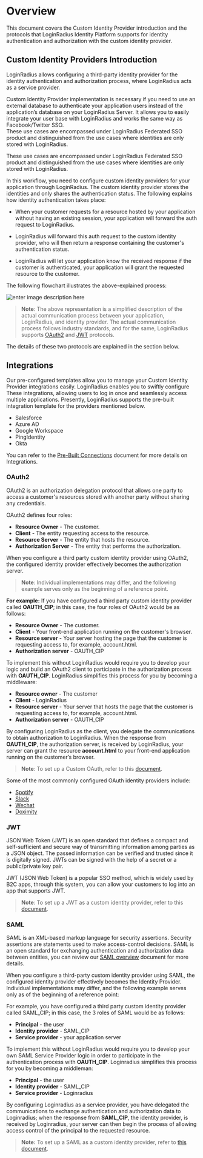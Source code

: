 # Overview

This document covers the Custom Identity Provider introduction and the protocols that LoginRadius Identity Platform supports for identity authentication and authorization with the custom identity provider.


## Custom Identity Providers Introduction

LoginRadius allows configuring a third-party identity provider for the identity authentication and authorization process, where LoginRadius acts as a service provider. 

Custom Identity Provider implementation is necessary if you need to use an external database to authenticate your application users instead of the application’s database on your LoginRadius Server. It allows you to easily integrate your user base with LoginRadius and works the same way as Facebook/Twitter SSO.  
These use cases are encompassed under LoginRadius Federated SSO product and distinguished from the use cases where identities are only stored with LoginRadius.

These use cases are encompassed under LoginRadius Federated SSO product and distinguished from the use cases where identities are only stored with LoginRadius.


In this workflow, you need to configure custom identity providers for your application through LoginRadius. The custom identity provider stores the identities and only shares the authentication status. The following explains how identity authentication takes place:

- When your customer requests for a resource hosted by your application without having an existing session, your application will forward the auth request to LoginRadius. 

- LoginRadius will forward this auth request to the custom identity provider, who will then return a response containing the customer's authentication status.  

- LoginRadius will let your application know the received response if the customer is authenticated, your application will grant the requested resource to the customer.

The following flowchart illustrates the above-explained process:

![enter image description here](https://apidocs.lrcontent.com/images/Custom-identity-provider-workflow-1_166465cdaff91f00cf4-10300796_84125ecdd62fbe51d0.94023878.png "Flow Chart")

> **Note**: The above representation is a simplified description of the actual communication process between your application, LoginRadius, and identity provider. The actual communication process follows industry standards, and for the same, LoginRadius supports  [OAuth2](https://www.loginradius.com/docs/single-sign-on/custom-identity-providers/custom-oauth-provider/) and [JWT](https://www.loginradius.com/docs/single-sign-on/custom-identity-providers/custom-jwt-provider/) protocols.

The details of these two protocols are explained in the section below.

## Integrations

Our pre-configured templates allow you to manage your Custom Identity Provider integrations easily. LoginRadius enables you to swiftly configure These integrations, allowing users to log in once and seamlessly access multiple applications.
Presently, LoginRadius supports the pre-built integration template for the providers mentioned below.

- Salesforce
- Azure AD
- Google Workspace
- PingIdentity
- Okta

You can refer to the [Pre-Built Connections](https://www.loginradius.com/docs/single-sign-on/tutorial/custom-identity-providers/pre-built-connections/) document for more details on Integrations.

### OAuth2

OAuth2 is an authorization delegation protocol that allows one party to access a customer's resources stored with another party without sharing any credentials. 


OAuth2 defines four roles:
- **Resource Owner** - The customer.
- **Client** - The entity requesting access to the resource.
- **Resource Server** - The entity that hosts the resource.
- **Authorization Server** - The entity that performs the authorization.

When you configure a third party custom identity provider using OAuth2, the configured identity provider effectively becomes the authorization server.


>**Note**: Individual implementations may differ, and the following example serves only as the beginning of a reference point.

**For example:** If you have configured a third party custom identity provider called **OAUTH_CIP**; in this case, the four roles of OAuth2 would be as follows:

- **Resource Owner** - The customer.
- **Client** - Your front-end application running on the customer's browser.
- **Resource server** - Your server hosting the page that the customer is requesting access to, for example, account.html.
- **Authorization server** - OAUTH_CIP

To implement this without LoginRadius would require you to develop your logic and build an OAuth2 client to participate in the authorization process with **OAUTH_CIP**. LoginRadius simplifies this process for you by becoming a middleware:

- **Resource owner** - The customer
- **Client** - LoginRadius
- **Resource server** - Your server that hosts the page that the customer is requesting access to, for example, account.html.
- **Authorization server** - OAUTH_CIP

By configuring LoginRadius as the client, you delegate the communications to obtain authorization to LoginRadius. When the response from **OAUTH_CIP**, the authorization server, is received by LoginRadius, your server can grant the resource **account.html** to your front-end application running on the customer’s browser. 


> **Note**: To set up a Custom OAuth, refer to this [document](https://www.loginradius.com/docs/api/v2/single-sign-on/custom-identity-providers/custom-oauth-provider).



Some of the most commonly configured OAuth identity providers include:

- [Spotify](https://developer.spotify.com/web-api/authorization-guide/)
- [Slack](https://api.slack.com/docs/oauth)
- [Wechat](http://open.wechat.com/cgi-bin/newreadtemplate?t=overseas_open/docs/web/login/login)
- [Doximity](https://www.doximity.com/developers/documentation#oauth)

### JWT

JSON Web Token (JWT) is an open standard that defines a compact and self-sufficient and secure way of transmitting information among parties as a JSON object. The passed information can be verified and trusted since it is digitally signed. JWTs can be signed with the help of a secret or a public/private key pair.

JWT (JSON Web Token) is a popular SSO method, which is widely used by B2C apps, through this system, you can allow your customers to log into an app that supports JWT.

 
> **Note**: To set up a JWT as a custom identity provider, refer to this [document](https://www.loginradius.com/docs/single-sign-on/custom-identity-providers/custom-jwt-provider/).

### SAML

SAML is an XML-based markup language for security assertions. Security assertions are statements used to make access-control decisions. SAML is an open standard for exchanging authentication and authorization data between entities, you can review our [SAML overview](https://www.loginradius.com/docs/api/v2/single-sign-on/federated-sso/saml/overview/) document for more details.

When you configure a third-party custom identity provider using SAML, the configured identity provider effectively becomes the Identity Provider. Individual implementations may differ, and the following example serves only as of the beginning of a reference point:

For example, you have configured a third party custom identity provider called SAML_CIP; in this case, the 3 roles of SAML would be as follows:

- **Principal** - the user
- **Identity provider** - SAML_CIP
- **Service provider** - your application server

To implement this without LoginRadius would require you to develop your own SAML Service Provider logic in order to participate in the authentication process with **OAUTH_CIP**. Loginradius simplifies this process for you by becoming a middleman:

- **Principal** - the user
- **Identity provider** - SAML_CIP
- **Service provider** - Loginradius

By configuring Loginradius as a service provider, you have delegated the communications to exchange authentication and authorization data to Loginradius; when the response from **SAML_CIP**, the identity provider, is received by Loginradius, your server can then begin the process of allowing access control of the principal to the requested resource.
  
> **Note:** To set up a SAML as a custom identity provider, refer to [this document](https://www.loginradius.com/docs/single-sign-on/tutorial/custom-identity-providers/custom-saml-provider/).
